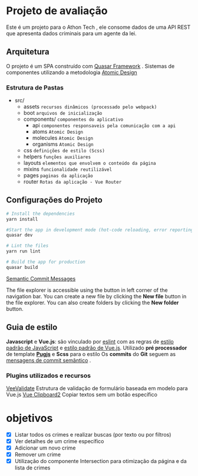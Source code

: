 # Projeto de avaliação

Este é um projeto para o Athon Tech , ele consome dados de uma API REST que apresenta dados criminais para um agente da lei.

## Arquitetura

O projeto é um SPA construído com [Quasar Framework](https://quasar.dev/) .
Sistemas de componentes utilizando a metodologia [Atomic Design](https://bradfrost.com/blog/post/atomic-web-design/)

### Estrutura de Pastas

 - src/
	 - assets         `recursos dinâmicos (processado pelo webpack)`
	 - boot            `arquivos de inicialização`
	 - components/ `componentes do aplicativo`
		 - api `componentes responsaveis pela comunicação com a api`
		 - atoms `Atomic Design`
		 - molecules `Atomic Design`
		 - organisms `Atomic Design`
	 - css              `definições de estilo (Scss)`
	 - helpers	   `funções auxiliares`
	 - layouts  `elementos que envolvem o conteúdo da página`
	 - mixins   `funcionalidade reutilizável`
	 - pages    `paginas da aplicação`
	 - router        `Rotas da aplicação - Vue Router`



## Configurações do Projeto
```bash
# Install the dependencies
yarn install

#Start the app in development mode (hot-code reloading, error reporting, etc.)
quasar dev

# Lint the files
yarn run lint

# Build the app for production
quasar build
```
[Semantic Commit Messages](https://gist.github.com/joshbuchea/6f47e86d2510bce28f8e7f42ae84c716)

The file explorer is accessible using the button in left corner of the navigation bar. You can create a new file by clicking the **New file** button in the file explorer. You can also create folders by clicking the **New folder** button.

## Guia de estilo

**Javascript** e **Vue.js**: são vinculado por [eslint](https://eslint.org/docs/user-guide/getting-started) com as regras de [estilo padrão de JavaScript](https://standardjs.com/) e [estilo padrão de Vue.js](https://github.com/vuejs/eslint-plugin-vue#priority-a-essential-error-prevention).
Utilizado **pré processador** de template **[Pugjs](https://github.com/pugjs/pug)** e **Scss** para o estilo
Os **commits** do **Git** seguem as [mensagens de commit semântico](https://gist.github.com/joshbuchea/6f47e86d2510bce28f8e7f42ae84c716) .

### Plugins utilizados e recursos
[VeeValidate](https://vee-validate.logaretm.com/v3) Estrutura de validação de formulário baseada em modelo para Vue.js
[Vue Clipboard2](https://github.com/Inndy/vue-clipboard2#readme) Copiar textos sem um botão específico

# objetivos

 - [x] Listar todos os crimes e realizar buscas (por texto ou por filtros)
 - [x] Ver detalhes de um crime específico
 - [x] Adicionar um novo crime
 - [x] Remover um crime
 - [x] Utilização do componente Intersection para otimização da página e da lista de crimes
